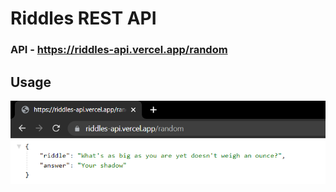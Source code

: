 # Riddles REST API

### API - https://riddles-api.vercel.app/random

## Usage
![ss of response from the API](./screenshot/sample.png)
